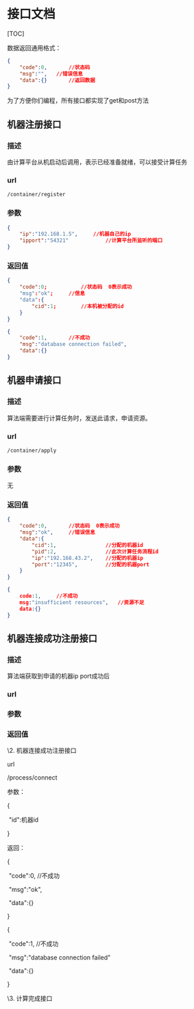 # 接口文档

[TOC]

数据返回通用格式： 

```json
{
    "code":0,		//状态码 
    "msg":"",	//错误信息
    "data":{}		//返回数据
}
```

为了方便你们编程，所有接口都实现了get和post方法

##  机器注册接口

### 描述

由计算平台从机启动后调用，表示已经准备就绪，可以接受计算任务

### url

`/container/register`

### 参数

```json
{
    "ip":"192.168.1.5",		//机器自己的ip
    "ipport":"54321"			//计算平台所监听的端口
}
```

### 返回值

```json
{
    "code":0;			//状态码  0表示成功
    "msg":"ok";		//信息	 
    "data":{
        "cid":1;		//本机被分配的id
    }
}
```

```json
{
    "code":1,		//不成功
    "msg":"database connection failed",
    "data":{}
}
```

## 机器申请接口

### 描述

算法端需要进行计算任务时，发送此请求，申请资源。

### url

`/container/apply`

### 参数

无

### 返回值

```json
{ 
    "code":0,		//状态码  0表示成功
    "msg":"ok",		//错误信息  
    "data":{
        "cid":1,				//分配的机器id
        "pid":2,				//此次计算任务流程id
        "ip":"192.168.43.2",	//分配的机器ip
        "port":"12345",			//分配的机器port
    }
}
```

```json
{
    code:1,		//不成功
    msg:"insufficient resources",   //资源不足
    data:{}
}
```

## 机器连接成功注册接口

### 描述

算法端获取到申请的机器ip port成功后

### url



### 参数



### 返回值





\2. 机器连接成功注册接口

url

/process/connect

参数：

{

​    "id":机器id

}



返回：

{  

​    "code":0,		//不成功  

​    "msg":"ok", 

​    "data":{}  

}



{ 

​    "code":1,		//不成功 

​    "msg":"database connection failed"

​    "data":{} 

}

\3. 计算完成接口 



